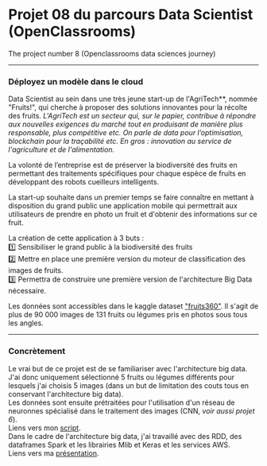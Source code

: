 # Projet 08 du parcours Data Scientist (OpenClassrooms)
The project number 8 (Openclassrooms data sciences journey)

-------------------

### Déployez un modèle dans le cloud

Data Scientist au sein dans une très jeune start-up de l'AgriTech**, nommée "Fruits!", qui cherche à proposer des solutions innovantes pour la récolte des fruits.
*L'AgriTech est un secteur qui, sur le papier, contribue à répondre aux nouvelles exigences du marché tout en produisant de manière plus responsable, plus compétitive etc. On parle de data pour l’optimisation, blockchain pour la traçabilité etc. En gros : innovation au service de l'agriculture et de l'alimentation.*

La volonté de l’entreprise est de préserver la biodiversité des fruits en permettant des traitements spécifiques pour chaque espèce de fruits en développant des robots cueilleurs intelligents.

La start-up souhaite dans un premier temps se faire connaître en mettant à disposition du grand public une application mobile qui permettrait aux utilisateurs de prendre en photo un fruit et d'obtenir des informations sur ce fruit.

La création de cette application à 3 buts : <br>
:one: Sensibiliser le grand public à la biodiversité des fruits <br>
:two: Mettre en place une première version du moteur de classification des images de fruits. <br>
:three: Permettra de construire une première version de l'architecture Big Data nécessaire. <br>

Les données sont accessibles dans le kaggle dataset ["fruits360"](https://www.kaggle.com/datasets/moltean/fruits). Il s'agit de plus de 90 000 images de 131 fruits ou légumes pris en photos sous tous les angles.

--------------------------


### Concrètement

Le vrai but de ce projet est de se familiariser avec l'architecture big data. <br>
J'ai donc uniquement sélectionné 5 fruits ou légumes différents pour lesquels j'ai choisis 5 images (dans un but de limitation des couts tous en conservant l'architecture big data). <br>
Les données sont ensuite prétraitées pour l'utilisation d'un réseau de neuronnes spécialisé dans le traitement des images (CNN, *voir aussi projet 6*). <br>
Liens vers mon [script](https://github.com/Condefruit/P08_formation_DS/blob/main/P08_notebook_cloud.ipynb). <br>
Dans le cadre de l'architecture big data, j'ai travaillé avec des RDD, des dataframes Spark et les librairies Mlib et Keras et les services AWS. <br>
Liens vers ma [présentation](https://github.com/Condefruit/P08_formation_DS/blob/main/Support_presentation.pdf).


